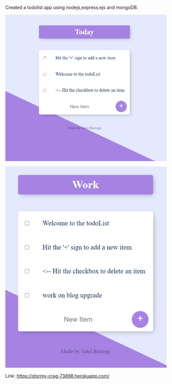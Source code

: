 Created a todolist app using nodejs,express,ejs and mongoDB.

![alt text](https://github.com/sahilrastogi25/TodolistApp/blob/master/todolist-ss.png?raw=true)

![alt text](https://github.com/sahilrastogi25/TodolistApp/blob/master/todolist-ss2.png?raw=true)

Link: https://stormy-crag-73898.herokuapp.com/
